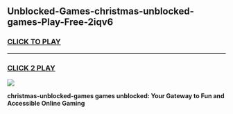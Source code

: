 
## Unblocked-Games-christmas-unblocked-games-Play-Free-2iqv6
<h3>
<a href="https://premium76.site?title=christmas-unblocked-games&ref=09A">CLICK TO PLAY</a></h3>
<hr>

<h3>
<a href="https://premium76.site?title=christmas-unblocked-games&ref=09A">CLICK 2 PLAY</a>
  
</h3>

<a href="https://premium76.site?title=christmas-unblocked-games&ref=09A"><img src="https://clearcache.store/games.png"></a>


**christmas-unblocked-games games unblocked: Your Gateway to Fun and Accessible Online Gaming**
